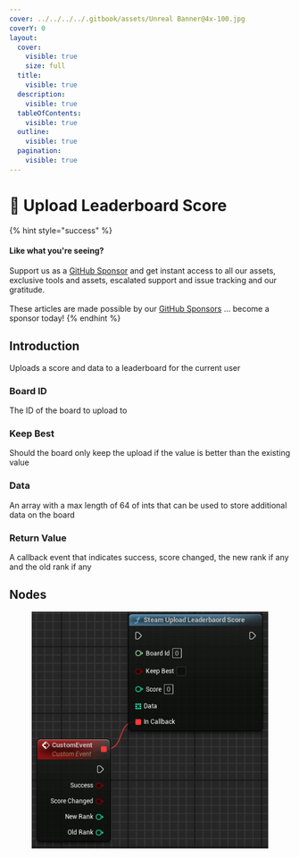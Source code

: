 ```yaml
---
cover: ../../../../.gitbook/assets/Unreal Banner@4x-100.jpg
coverY: 0
layout:
  cover:
    visible: true
    size: full
  title:
    visible: true
  description:
    visible: true
  tableOfContents:
    visible: true
  outline:
    visible: true
  pagination:
    visible: true
---
```


# 🔵 Upload Leaderboard Score

{% hint style="success" %}
#### Like what you're seeing?

Support us as a [GitHub Sponsor](../../../../become-a-sponsor/) and get instant access to all our assets, exclusive tools and assets, escalated support and issue tracking and our gratitude.\
\
These articles are made possible by our [GitHub Sponsors](../../../../become-a-sponsor/) ... become a sponsor today!
{% endhint %}

## Introduction

Uploads a score and data to a leaderboard for the current user

### Board ID

The ID of the board to upload to

### Keep Best

Should the board only keep the upload if the value is better than the existing value

### Data

An array with a max length of 64 of ints that can be used to store additional data on the board

### Return Value

A callback event that indicates success, score changed, the new rank if any and the old rank if any

## Nodes

<figure><img src="../../../../.gitbook/assets/image (329).png" alt=""><figcaption></figcaption></figure>
